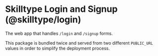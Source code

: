 # Skilltype Login and Signup (@skilltype/login)

The web app that handles `/login` and `/signup` forms.

This package is bundled twice and served from two different `PUBLIC_URL` values
in order to simplify the deployment process.

